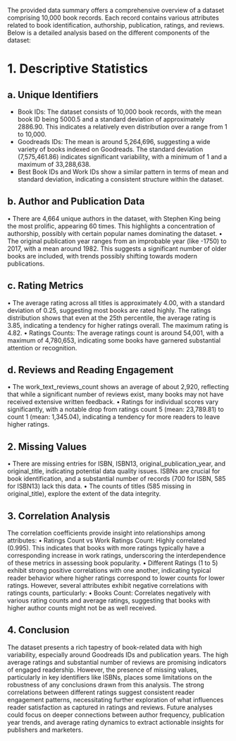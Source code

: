 The provided data summary offers a comprehensive overview of a dataset comprising 10,000 book records. Each record contains various attributes related to book identification, authorship, publication, ratings, and reviews. Below is a detailed analysis based on the different components of the dataset:
# 1. Descriptive Statistics
## a. Unique Identifiers
- Book IDs: The dataset consists of 10,000 book records, with the mean book ID being 5000.5 and a standard deviation of approximately 2886.90. This indicates a relatively even distribution over a range from 1 to 10,000.
- Goodreads IDs: The mean is around 5,264,696, suggesting a wide variety of books indexed on Goodreads. The standard deviation (7,575,461.86) indicates significant variability, with a minimum of 1 and a maximum of 33,288,638.
- Best Book IDs and Work IDs show a similar pattern in terms of mean and standard deviation, indicating a consistent structure within the dataset.

## b. Author and Publication Data
•	There are 4,664 unique authors in the dataset, with Stephen King being the most prolific, appearing 60 times. This highlights a concentration of authorship, possibly with certain popular names dominating the dataset.
•	The original publication year ranges from an improbable year (like -1750) to 2017, with a mean around 1982. This suggests a significant number of older books are included, with trends possibly shifting towards modern publications.

## c. Rating Metrics
•	The average rating across all titles is approximately 4.00, with a standard deviation of 0.25, suggesting most books are rated highly. The ratings distribution shows that even at the 25th percentile, the average rating is 3.85, indicating a tendency for higher ratings overall. The maximum rating is 4.82.
•	Ratings Counts: The average ratings count is around 54,001, with a maximum of 4,780,653, indicating some books have garnered substantial attention or recognition.

## d. Reviews and Reading Engagement
•	The work_text_reviews_count shows an average of about 2,920, reflecting that while a significant number of reviews exist, many books may not have received extensive written feedback.
•	Ratings for individual scores vary significantly, with a notable drop from ratings count 5 (mean: 23,789.81) to count 1 (mean: 1,345.04), indicating a tendency for more readers to leave higher ratings.

## 2. Missing Values
•	There are missing entries for ISBN, ISBN13, original_publication_year, and original_title, indicating potential data quality issues. ISBNs are crucial for book identification, and a substantial number of records (700 for ISBN, 585 for ISBN13) lack this data.
•	The counts of titles (585 missing in original_title), explore the extent of the data integrity.

## 3. Correlation Analysis
The correlation coefficients provide insight into relationships among attributes:
•	Ratings Count vs Work Ratings Count: Highly correlated (0.995). This indicates that books with more ratings typically have a corresponding increase in work ratings, underscoring the interdependence of these metrics in assessing book popularity.
•	Different Ratings (1 to 5) exhibit strong positive correlations with one another, indicating typical reader behavior where higher ratings correspond to lower counts for lower ratings.
However, several attributes exhibit negative correlations with ratings counts, particularly:
•	Books Count: Correlates negatively with various rating counts and average ratings, suggesting that books with higher author counts might not be as well received.

## 4. Conclusion
The dataset presents a rich tapestry of book-related data with high variability, especially around Goodreads IDs and publication years. The high average ratings and substantial number of reviews are promising indicators of engaged readership. However, the presence of missing values, particularly in key identifiers like ISBNs, places some limitations on the robustness of any conclusions drawn from this analysis. The strong correlations between different ratings suggest consistent reader engagement patterns, necessitating further exploration of what influences reader satisfaction as captured in ratings and reviews.
Future analyses could focus on deeper connections between author frequency, publication year trends, and average rating dynamics to extract actionable insights for publishers and marketers.
